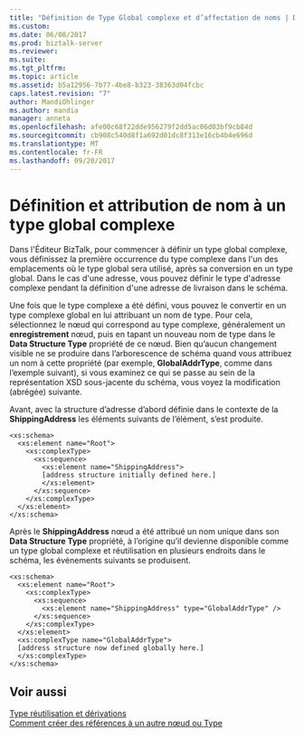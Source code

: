 ```yaml
---
title: "Définition de Type Global complexe et d’affectation de noms | Documents Microsoft"
ms.custom: 
ms.date: 06/08/2017
ms.prod: biztalk-server
ms.reviewer: 
ms.suite: 
ms.tgt_pltfrm: 
ms.topic: article
ms.assetid: b5a12956-7b77-4be8-b323-38363d04fcbc
caps.latest.revision: "7"
author: MandiOhlinger
ms.author: mandia
manager: anneta
ms.openlocfilehash: afe00c68f22dde956279f2dd5ac06d03bf9cb84d
ms.sourcegitcommit: cb908c540d8f1a692d01dc8f313e16cb4b4e696d
ms.translationtype: MT
ms.contentlocale: fr-FR
ms.lasthandoff: 09/20/2017
---
```

# <a name="complex-global-type-definition-and-naming"></a>Définition et attribution de nom à un type global complexe
Dans l'Éditeur BizTalk, pour commencer à définir un type global complexe, vous définissez la première occurrence du type complexe dans l'un des emplacements où le type global sera utilisé, après sa conversion en un type global. Dans le cas d'une adresse, vous pouvez définir le type d'adresse complexe pendant la définition d'une adresse de livraison dans le schéma.  
  
 Une fois que le type complexe a été défini, vous pouvez le convertir en un type complexe global en lui attribuant un nom de type. Pour cela, sélectionnez le nœud qui correspond au type complexe, généralement un **enregistrement** nœud, puis en tapant un nouveau nom de type dans le **Data Structure Type** propriété de ce nœud. Bien qu’aucun changement visible ne se produire dans l’arborescence de schéma quand vous attribuez un nom à cette propriété (par exemple, **GlobalAddrType**, comme dans l’exemple suivant), si vous examinez ce qui se passe au sein de la représentation XSD sous-jacente du schéma, vous voyez la modification (abrégée) suivante.  
  
 Avant, avec la structure d’adresse d’abord définie dans le contexte de la **ShippingAddress** les éléments suivants de l’élément, s’est produite.  
  
```  
<xs:schema>  
  <xs:element name="Root">  
    <xs:complexType>  
      <xs:sequence>  
        <xs:element name="ShippingAddress">  
        [address structure initially defined here.]  
        </xs:element>  
      </xs:sequence>  
    </xs:complexType>  
  </xs:element>  
</xs:schema>  
```  
  
 Après le **ShippingAddress** nœud a été attribué un nom unique dans son **Data Structure Type** propriété, à l’origine qu’il devienne disponible comme un type global complexe et réutilisation en plusieurs endroits dans le schéma, les événements suivants se produisent.  
  
```  
<xs:schema>  
  <xs:element name="Root">  
    <xs:complexType>  
      <xs:sequence>  
        <xs:element name="ShippingAddress" type="GlobalAddrType" />  
      </xs:sequence>  
    </xs:complexType>  
  </xs:element>  
  <xs:complexType name="GlobalAddrType">  
  [address structure now defined globally here.]  
  </xs:complexType>  
</xs:schema>  
```  
  
## <a name="see-also"></a>Voir aussi  
 [Type réutilisation et dérivations](../core/type-reuse-and-derivations.md)   
 [Comment créer des références à un autre nœud ou Type](../core/how-to-create-references-to-another-node-or-type.md)